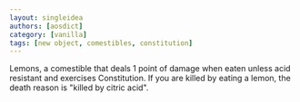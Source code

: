```yaml
---
layout: singleidea
authors: [aosdict]
category: [vanilla]
tags: [new object, comestibles, constitution]
---
```

Lemons, a comestible that deals 1 point of damage when eaten unless acid resistant and exercises Constitution. If you are killed by eating a lemon, the death reason is "killed by citric acid".
